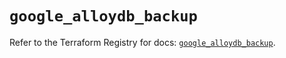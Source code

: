# `google_alloydb_backup`

Refer to the Terraform Registry for docs: [`google_alloydb_backup`](https://registry.terraform.io/providers/hashicorp/google/5.11.0/docs/resources/alloydb_backup).

